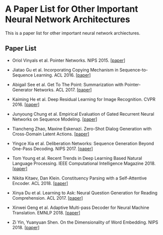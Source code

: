 # A Paper List for Other Important Neural Network Architectures

This is a paper list for other important neural network archiectures.

## Paper List

- Oriol Vinyals et al. Pointer Networks. NIPS 2015. [[paper]][1]

- Jiatao Gu et al. Incorporating Copying Mechanism in Sequence-to-Sequence Learning. ACL 2016. [[paper]][2]

- Abigail See et al. Get To The Point: Summarization with Pointer-Generator Networks. ACL 2017. [[paper]][3]

- Kaiming He et al. Deep Residual Learning for Image Recognition. CVPR 2016. [[paper]][4]

- Junyoung Chung et al. Empirical Evaluation of Gated Recurrent Neural Networks on Sequence Modeling. [[paper]][5]

- Tiancheng Zhao, Maxine Eskenazi. Zero-Shot Dialog Generation with Cross-Domain Latent Actions. [[paper]][6]

- Yingce Xia et al. Deliberation Networks: Sequence Generation Beyond One-Pass Decoding. NIPS 2017. [[paper]][7]

- Tom Young et al. Recent Trends in Deep Learning Based Natural Language Processing. IEEE Computational Intelligence Magazine 2018. [[paper]][8]

- Nikita Kitaev, Dan Klein. Constituency Parsing with a Self-Attentive Encoder. ACL 2018. [[paper]][9]

- Xinya Du et al. Learning to Ask: Neural Question Generation for Reading Comprehension. ACL 2017. [[paper]][10]

- Xinwei Geng et al. Adaptive Multi-pass Decoder for Neural Machine Translation. EMNLP 2018. [[paper]][11]

- Zi Yin, Yuanyuan Shen. On the Dimensionality of Word Embedding. NIPS 2018. [[paper]][12]

[1]:http://xxx.itp.ac.cn/abs/1506.03134
[2]:http://xxx.itp.ac.cn/abs/1603.06393
[3]:http://xxx.itp.ac.cn/abs/1704.04368
[4]:http://xxx.itp.ac.cn/abs/1512.03385
[5]:http://xxx.itp.ac.cn/abs/1412.3555
[6]:http://xxx.itp.ac.cn/abs/1805.04803
[7]:http://papers.nips.cc/paper/6775-deliberation-networks-sequence-generation-beyond-one-pass-decoding.pdf
[8]:http://xxx.itp.ac.cn/abs/1708.02709
[9]:http://xxx.itp.ac.cn/abs/1805.01052
[10]:http://xxx.itp.ac.cn/abs/1705.00106
[11]:http://aclweb.org/anthology/D18-1048
[12]:https://papers.nips.cc/paper/7368-on-the-dimensionality-of-word-embedding.pdf